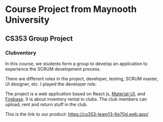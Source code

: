 # Course Project from Maynooth University
## CS353 Group Project
### Clubventory
In this course, we students form a group to develop an application to experience the SCRUM development process.

There are different roles in the project, developer, testing, SCRUM master, UI designer, etc. I played the developer role.

The project is a web application based on React js, [Material-UI](https://mui.com/), and [Firebase](https://firebase.google.com/). It is about inventory rental in clubs. The club members can upload, rent and return stuff in the club.

This is the link to our product: https://cs353-team13-6e70d.web.app/
